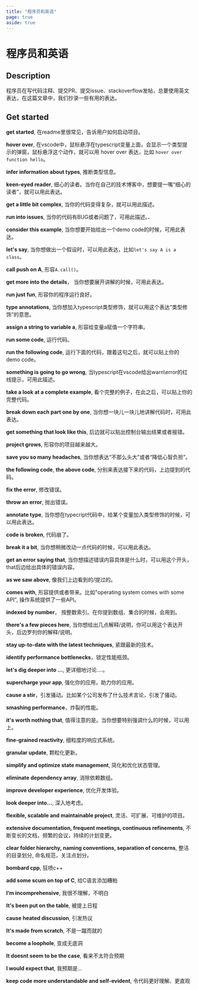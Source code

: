 ```yaml
---
title: "程序员和英语"
page: true
aside: true
---
```


# 程序员和英语
## Description
程序员在写代码注释、提交PR、提交issue、stackoverflow发帖，总要使用英文表达，在这篇文章中，我们抄录一些有用的表达。

## Get started
**get started**, 在readme里很常见，告诉用户如何启动项目。

**hover over**, 在vscode中，鼠标悬浮在typescript变量上面，会显示一个类型提示的弹窗，鼠标悬浮这个动作，就可以用 hover over 表达，比如 `hover over function hello`。

**infer information about types**, 推断类型信息。

**keen-eyed reader**, 细心的读者。当你在自己的技术博客中，想要提一嘴“细心的读者”，就可以用此表达。

**get a little bit complex**, 当你的代码变得复杂，就可以用此描述。

**run into issues**, 当你的代码有BUG或者问题了，可用此描述。、

**consider this example**, 当你想要开始给出一个demo code的时候，可用此表达。

**let's say**, 当你想做出一个假设时，可以用此表达，比如`let's say A is a class`。

**call push on A**, 形容`A.call()`。

**get more into the details**， 当你想要展开讲解的时候，可用此表达。

**run just fun**, 形容你的程序运行良好。

**type annotations**, 当你想加入typescript类型修饰，就可以用这个表达“类型修饰”的意思。

**assign a string to variable a**, 形容给变量a赋值一个字符串。

**run some code**, 运行代码。

**run the following code**, 运行下面的代码，跟着这句之后，就可以贴上你的demo code。

**something is going to go wrong**, 当typescript在vscode给出warn\error的红线提示，可用此描述。

**take a look at a complete example**, 看个完整的例子，在此之后，可以贴上你的完整代码。

**break down each part one by one**, 当你想一块儿一块儿地讲解代码时，可用此表达。

**get something that look like this**, 后边就可以贴出控制台输出结果或者报错。

**project grows**, 形容你的项目越来越大。

**save you so many headaches**, 当你想表达“不那么头大”或者“降低心智负担”。

**the following code**, **the above code**, 分别来表达接下来的代码，上边提到的代码。

**fix the error**, 修改错误。

**throw an error**, 抛出错误。

**annotate type**, 当你想在typecript代码中，给某个变量加入类型修饰的时候，可以用此表达。

**code is broken**, 代码崩了。

**break it a bit**, 当你想稍微改动一点代码的时候，可以用此表达。

**get an error saying that**, 当你想描述错误内容具体是什么时，可以用这个开头，that后边给出具体的错误内容。

**as we saw above**, 像我们上边看到的/提过的。

**comes with**, 形容提供或者带来。比如"operating system comes with some API", 操作系统提供了一些API。

**indexed by number**， 按整数索引。在你提到数组、集合的时候，会用到。

**there's a few pieces here**, 当你想给出几点解释/说明，你可以用这个表达开头，后边罗列你的解释/说明。

**stay up-to-date with the latest techniques**, 紧跟最新的技术。

**identify performance bottlenecks**，锁定性能瓶颈。

**let's dig deeper into ...**, 更详细地讨论....。

**supercharge your app**, 强化你的应用，助力你的应用。

**cause a stir**，引发骚动。比如某个公司发布了什么技术言论，引发了骚动。

**smashing performance**，炸裂的性能。

**it's worth nothing that**, 值得注意的是。当你想要特别强调什么的时候，可以用上。

**fine-grained reactivity**, 细粒度的响应式系统。

**granular update**, 颗粒化更新。

**simplify and optimize state management**, 简化和优化状态管理。

**eliminate dependency array**, 消除依赖数组。

**improve developer experience**, 优化开发体验。

**look deeper into...**, 深入地考虑。

**flexible, scalable and maintainable project**, 灵活、可扩展、可维护的项目。

**extensive documentation, frequent meetings, continuous refinements**, 不断变长的文档，频繁的会议，持续的计划变更。

**clear folder hierarchy, naming conventions, separation of concerns**, 整洁的目录划分, 命名规范，关注点划分。

**bombard cpp**, 狂喷c++

**add some scum on top of C**, 给C语言添加糟粕

**I‘m incomprehensive**, 我很不理解，不明白

**It's been put on the table**, 被提上日程

**cause heated discussion**, 引发热议

**It's made from scratch**, 不是一蹴而就的

**become a loophole**, 变成无底洞

**It doesnt seem to be the case**, 看来不太符合预期

**I would expect that**, 我预期是...

**keep code more understandable and self-evident**, 令代码更好理解、更直观